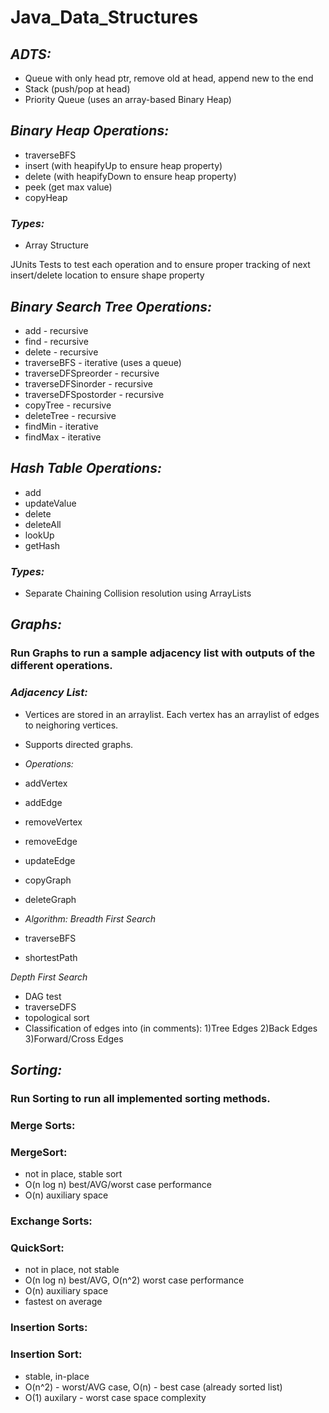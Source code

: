 Java_Data_Structures
====================

## *ADTS:*
- Queue with only head ptr, remove old at head, append new to the end
- Stack (push/pop at head)
- Priority Queue (uses an array-based Binary Heap)

## *Binary Heap Operations:*
- traverseBFS
- insert (with heapifyUp to ensure heap property)
- delete (with heapifyDown to ensure heap property)
- peek (get max value)
- copyHeap

### *Types:*
- Array Structure

JUnits Tests to test each operation and to ensure proper tracking
of next insert/delete location to ensure shape property

## *Binary Search Tree Operations:*
- add - recursive
- find - recursive
- delete - recursive
- traverseBFS - iterative (uses a queue)
- traverseDFSpreorder - recursive
- traverseDFSinorder - recursive
- traverseDFSpostorder - recursive
- copyTree - recursive
- deleteTree - recursive
- findMin - iterative
- findMax - iterative

## *Hash Table Operations:*
- add
- updateValue
- delete
- deleteAll
- lookUp
- getHash

### *Types:*
- Separate Chaining Collision resolution using ArrayLists

## *Graphs:*
### Run Graphs to run a sample adjacency list with outputs of the different operations.
### *Adjacency List:*
- Vertices are stored in an arraylist. Each vertex has an arraylist of edges to neighoring vertices. 
- Supports directed graphs.

- *Operations:*
- addVertex
- addEdge
- removeVertex
- removeEdge
- updateEdge
- copyGraph
- deleteGraph

- *Algorithm:*
*Breadth First Search*
- traverseBFS
- shortestPath

*Depth First Search*
- DAG test
- traverseDFS
- topological sort
- Classification of edges into (in comments): 
1)Tree Edges 
2)Back Edges 
3)Forward/Cross Edges

## *Sorting:*
### Run Sorting to run all implemented sorting methods.
### Merge Sorts:
### MergeSort:
- not in place, stable sort
- O(n log n) best/AVG/worst case performance
- O(n) auxiliary space

### Exchange Sorts:
### QuickSort:
- not in place, not stable
- O(n log n) best/AVG, O(n^2) worst case performance
- O(n) auxiliary space
- fastest on average

### Insertion Sorts:
### Insertion Sort:
- stable, in-place
- O(n^2) - worst/AVG case, O(n) - best case (already sorted list)
- O(1) auxilary - worst case space complexity

